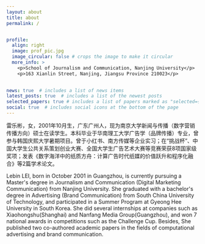 ```yaml
---
layout: about
title: about
permalink: /


profile:
  align: right
  image: prof_pic.jpg
  image_circular: false # crops the image to make it circular
  more_info: >
    <p>School of Journalism and Communication, Nanjing University</p>
    <p>163 Xianlin Street, Nanjing, Jiangsu Province 210023</p>
    

news: true  # includes a list of news items
latest_posts: true  # includes a list of the newest posts
selected_papers: true # includes a list of papers marked as "selected={true}"
social: true  # includes social icons at the bottom of the page
---
```



雷乐彬，女，2001年10月生，广东广州人，现为南京大学新闻与传播（数字营销传播方向）硕士在读学生。本科毕业于华南理工大学广告学（品牌传播）专业，曾参与韩国庆熙大学暑期项目。曾于小红书、南方传媒等企业实习；在“挑战杯”、中国大学生公共关系策划创业大赛、全国大学生广告艺术大赛等竞赛荣获8项国家级奖项；发表《数字海洋中的纸质方舟：计算广告时代纸媒的价值跃升和程序化融合》等2篇学术论文。

Lebin LEI, born in October 2001 in Guangzhou, is currently pursuing a Master's degree in Journalism and Communication (Digital Marketing Communication) from Nanjing University. She graduated with a bachelor's degree in Advertising (Brand Communication) from South China University of Technology, and participated in a Summer Program at Gyeong Hee University in South Korea. She did several internships at companies such as Xiaohongshu(Shanghai) and Nanfang Media Group(Guangzhou), and won 7 national awards in competitions such as the Challenge Cup. Besides, She published two co-authored academic papers in the fields of computational advertising and brand communication.


